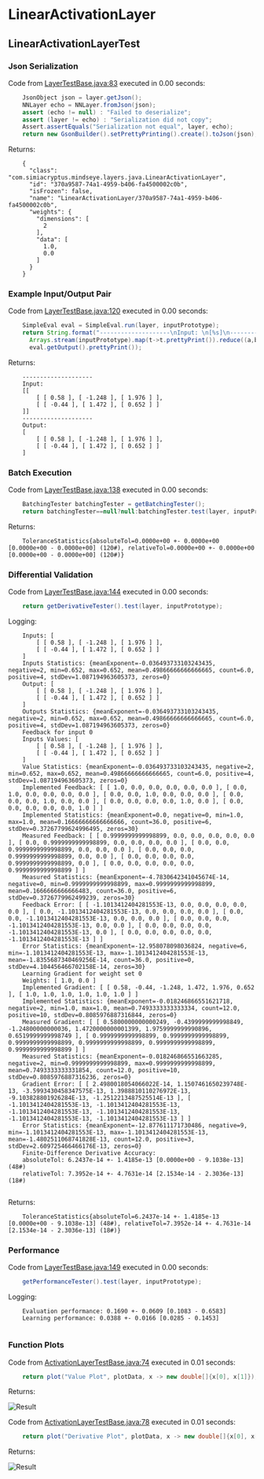 # LinearActivationLayer
## LinearActivationLayerTest
### Json Serialization
Code from [LayerTestBase.java:83](../../../../../../../../MindsEye/src/test/java/com/simiacryptus/mindseye/layers/LayerTestBase.java#L83) executed in 0.00 seconds: 
```java
    JsonObject json = layer.getJson();
    NNLayer echo = NNLayer.fromJson(json);
    assert (echo != null) : "Failed to deserialize";
    assert (layer != echo) : "Serialization did not copy";
    Assert.assertEquals("Serialization not equal", layer, echo);
    return new GsonBuilder().setPrettyPrinting().create().toJson(json);
```

Returns: 

```
    {
      "class": "com.simiacryptus.mindseye.layers.java.LinearActivationLayer",
      "id": "370a9587-74a1-4959-b406-fa4500002c0b",
      "isFrozen": false,
      "name": "LinearActivationLayer/370a9587-74a1-4959-b406-fa4500002c0b",
      "weights": {
        "dimensions": [
          2
        ],
        "data": [
          1.0,
          0.0
        ]
      }
    }
```



### Example Input/Output Pair
Code from [LayerTestBase.java:120](../../../../../../../../MindsEye/src/test/java/com/simiacryptus/mindseye/layers/LayerTestBase.java#L120) executed in 0.00 seconds: 
```java
    SimpleEval eval = SimpleEval.run(layer, inputPrototype);
    return String.format("--------------------\nInput: \n[%s]\n--------------------\nOutput: \n%s",
      Arrays.stream(inputPrototype).map(t->t.prettyPrint()).reduce((a,b)->a+",\n"+b).get(),
      eval.getOutput().prettyPrint());
```

Returns: 

```
    --------------------
    Input: 
    [[
    	[ [ 0.58 ], [ -1.248 ], [ 1.976 ] ],
    	[ [ -0.44 ], [ 1.472 ], [ 0.652 ] ]
    ]]
    --------------------
    Output: 
    [
    	[ [ 0.58 ], [ -1.248 ], [ 1.976 ] ],
    	[ [ -0.44 ], [ 1.472 ], [ 0.652 ] ]
    ]
```



### Batch Execution
Code from [LayerTestBase.java:138](../../../../../../../../MindsEye/src/test/java/com/simiacryptus/mindseye/layers/LayerTestBase.java#L138) executed in 0.00 seconds: 
```java
    BatchingTester batchingTester = getBatchingTester();
    return batchingTester==null?null:batchingTester.test(layer, inputPrototype);
```

Returns: 

```
    ToleranceStatistics{absoluteTol=0.0000e+00 +- 0.0000e+00 [0.0000e+00 - 0.0000e+00] (120#), relativeTol=0.0000e+00 +- 0.0000e+00 [0.0000e+00 - 0.0000e+00] (120#)}
```



### Differential Validation
Code from [LayerTestBase.java:144](../../../../../../../../MindsEye/src/test/java/com/simiacryptus/mindseye/layers/LayerTestBase.java#L144) executed in 0.00 seconds: 
```java
    return getDerivativeTester().test(layer, inputPrototype);
```
Logging: 
```
    Inputs: [
    	[ [ 0.58 ], [ -1.248 ], [ 1.976 ] ],
    	[ [ -0.44 ], [ 1.472 ], [ 0.652 ] ]
    ]
    Inputs Statistics: {meanExponent=-0.036493733103243435, negative=2, min=0.652, max=0.652, mean=0.49866666666666665, count=6.0, positive=4, stdDev=1.087194963605373, zeros=0}
    Output: [
    	[ [ 0.58 ], [ -1.248 ], [ 1.976 ] ],
    	[ [ -0.44 ], [ 1.472 ], [ 0.652 ] ]
    ]
    Outputs Statistics: {meanExponent=-0.036493733103243435, negative=2, min=0.652, max=0.652, mean=0.49866666666666665, count=6.0, positive=4, stdDev=1.087194963605373, zeros=0}
    Feedback for input 0
    Inputs Values: [
    	[ [ 0.58 ], [ -1.248 ], [ 1.976 ] ],
    	[ [ -0.44 ], [ 1.472 ], [ 0.652 ] ]
    ]
    Value Statistics: {meanExponent=-0.036493733103243435, negative=2, min=0.652, max=0.652, mean=0.49866666666666665, count=6.0, positive=4, stdDev=1.087194963605373, zeros=0}
    Implemented Feedback: [ [ 1.0, 0.0, 0.0, 0.0, 0.0, 0.0 ], [ 0.0, 1.0, 0.0, 0.0, 0.0, 0.0 ], [ 0.0, 0.0, 1.0, 0.0, 0.0, 0.0 ], [ 0.0, 0.0, 0.0, 1.0, 0.0, 0.0 ], [ 0.0, 0.0, 0.0, 0.0, 1.0, 0.0 ], [ 0.0, 0.0, 0.0, 0.0, 0.0, 1.0 ] ]
    Implemented Statistics: {meanExponent=0.0, negative=0, min=1.0, max=1.0, mean=0.16666666666666666, count=36.0, positive=6, stdDev=0.37267799624996495, zeros=30}
    Measured Feedback: [ [ 0.9999999999998899, 0.0, 0.0, 0.0, 0.0, 0.0 ], [ 0.0, 0.9999999999998899, 0.0, 0.0, 0.0, 0.0 ], [ 0.0, 0.0, 0.9999999999998899, 0.0, 0.0, 0.0 ], [ 0.0, 0.0, 0.0, 0.9999999999998899, 0.0, 0.0 ], [ 0.0, 0.0, 0.0, 0.0, 0.9999999999998899, 0.0 ], [ 0.0, 0.0, 0.0, 0.0, 0.0, 0.9999999999998899 ] ]
    Measured Statistics: {meanExponent=-4.7830642341045674E-14, negative=0, min=0.9999999999998899, max=0.9999999999998899, mean=0.1666666666666483, count=36.0, positive=6, stdDev=0.3726779962499239, zeros=30}
    Feedback Error: [ [ -1.1013412404281553E-13, 0.0, 0.0, 0.0, 0.0, 0.0 ], [ 0.0, -1.1013412404281553E-13, 0.0, 0.0, 0.0, 0.0 ], [ 0.0, 0.0, -1.1013412404281553E-13, 0.0, 0.0, 0.0 ], [ 0.0, 0.0, 0.0, -1.1013412404281553E-13, 0.0, 0.0 ], [ 0.0, 0.0, 0.0, 0.0, -1.1013412404281553E-13, 0.0 ], [ 0.0, 0.0, 0.0, 0.0, 0.0, -1.1013412404281553E-13 ] ]
    Error Statistics: {meanExponent=-12.958078098036824, negative=6, min=-1.1013412404281553E-13, max=-1.1013412404281553E-13, mean=-1.8355687340469256E-14, count=36.0, positive=0, stdDev=4.104456466702158E-14, zeros=30}
    Learning Gradient for weight set 0
    Weights: [ 1.0, 0.0 ]
    Implemented Gradient: [ [ 0.58, -0.44, -1.248, 1.472, 1.976, 0.652 ], [ 1.0, 1.0, 1.0, 1.0, 1.0, 1.0 ] ]
    Implemented Statistics: {meanExponent=-0.018246866551621718, negative=2, min=1.0, max=1.0, mean=0.7493333333333334, count=12.0, positive=10, stdDev=0.8085976887316844, zeros=0}
    Measured Gradient: [ [ 0.5800000000000249, -0.4399999999998849, -1.24800000000036, 1.4720000000001399, 1.9759999999990896, 0.6519999999998749 ], [ 0.9999999999998899, 0.9999999999998899, 0.9999999999998899, 0.9999999999998899, 0.9999999999998899, 0.9999999999998899 ] ]
    Measured Statistics: {meanExponent=-0.018246866551663285, negative=2, min=0.9999999999998899, max=0.9999999999998899, mean=0.7493333333331854, count=12.0, positive=10, stdDev=0.8085976887316236, zeros=0}
    Gradient Error: [ [ 2.4980018054066022E-14, 1.1507461650239748E-13, -3.5993430458347575E-13, 1.3988810110276972E-13, -9.103828801926284E-13, -1.2512213487525514E-13 ], [ -1.1013412404281553E-13, -1.1013412404281553E-13, -1.1013412404281553E-13, -1.1013412404281553E-13, -1.1013412404281553E-13, -1.1013412404281553E-13 ] ]
    Error Statistics: {meanExponent=-12.877611171730486, negative=9, min=-1.1013412404281553E-13, max=-1.1013412404281553E-13, mean=-1.4802511068741828E-13, count=12.0, positive=3, stdDev=2.609725466466176E-13, zeros=0}
    Finite-Difference Derivative Accuracy:
    absoluteTol: 6.2437e-14 +- 1.4185e-13 [0.0000e+00 - 9.1038e-13] (48#)
    relativeTol: 7.3952e-14 +- 4.7631e-14 [2.1534e-14 - 2.3036e-13] (18#)
    
```

Returns: 

```
    ToleranceStatistics{absoluteTol=6.2437e-14 +- 1.4185e-13 [0.0000e+00 - 9.1038e-13] (48#), relativeTol=7.3952e-14 +- 4.7631e-14 [2.1534e-14 - 2.3036e-13] (18#)}
```



### Performance
Code from [LayerTestBase.java:149](../../../../../../../../MindsEye/src/test/java/com/simiacryptus/mindseye/layers/LayerTestBase.java#L149) executed in 0.00 seconds: 
```java
    getPerformanceTester().test(layer, inputPrototype);
```
Logging: 
```
    Evaluation performance: 0.1690 +- 0.0609 [0.1083 - 0.6583]
    Learning performance: 0.0388 +- 0.0166 [0.0285 - 0.1453]
    
```

### Function Plots
Code from [ActivationLayerTestBase.java:74](../../../../../../../../MindsEye/src/test/java/com/simiacryptus/mindseye/layers/java/ActivationLayerTestBase.java#L74) executed in 0.01 seconds: 
```java
    return plot("Value Plot", plotData, x -> new double[]{x[0], x[1]});
```

Returns: 

![Result](etc/test.1.png)



Code from [ActivationLayerTestBase.java:78](../../../../../../../../MindsEye/src/test/java/com/simiacryptus/mindseye/layers/java/ActivationLayerTestBase.java#L78) executed in 0.01 seconds: 
```java
    return plot("Derivative Plot", plotData, x -> new double[]{x[0], x[2]});
```

Returns: 

![Result](etc/test.2.png)



